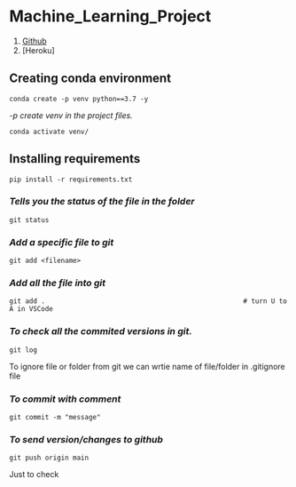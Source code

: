 # Machine_Learning_Project

1. [Github](www.github.com/)
2. [Heroku] 

## Creating conda environment

```
conda create -p venv python==3.7 -y
```
_-p create venv in the project files._
```
conda activate venv/
```
## Installing requirements
```
pip install -r requirements.txt
```
### _Tells you the status of the file in the folder_
```
git status
```
### _Add a specific file to git_
```
git add <filename>
```
### _Add all the file into git_
```
git add .                                                  # turn U to A in VSCode
```

### _To check all the commited versions in git._
```
git log
``` 
To ignore file or folder from git we can wrtie name of file/folder in .gitignore file
### _To commit with comment_
```
git commit -m "message"  
```
### _To send version/changes to github_
```
git push origin main
```

Just to check
